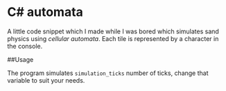 # C# automata

A little code snippet which I made while I was bored which simulates sand physics using *cellular automata*.
Each tile is represented by a character in the console.

##Usage

The program simulates `simulation_ticks` number of ticks, change that variable to suit your needs.